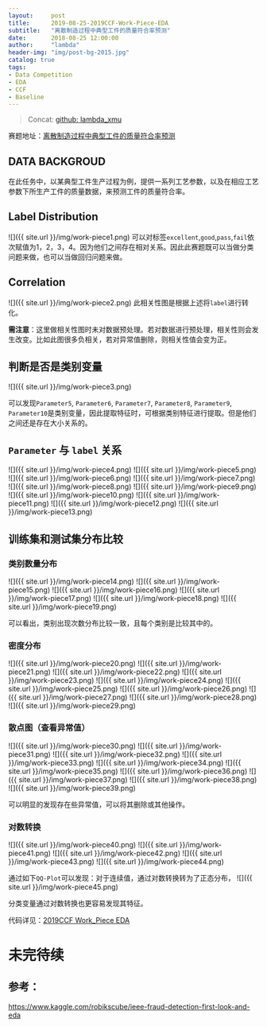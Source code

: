 ```yaml
---
layout:     post
title:      2019-08-25-2019CCF-Work-Piece-EDA
subtitle:   "离散制造过程中典型工件的质量符合率预测"
date:       2018-08-25 12:00:00
author:     "lambda"
header-img: "img/post-bg-2015.jpg"
catalog: true
tags:
- Data Competition
- EDA
- CCF
- Baseline
---
```


> Concat: [github: lambda_xmu](https://github.com/lambda-xmu)

赛题地址：[离散制造过程中典型工件的质量符合率预测](https://www.datafountain.cn/competitions/351)

## DATA BACKGROUD
在此任务中，以某典型工件生产过程为例，提供一系列工艺参数，以及在相应工艺参数下所生产工件的质量数据，来预测工件的质量符合率。

## Label Distribution
![]({{ site.url }}/img/work-piece1.png)
可以对标签`excellent`,`good`,`pass`,`fail`依次赋值为1，2，3，4。因为他们之间存在相对关系。因此此赛题既可以当做分类问题来做，也可以当做回归问题来做。

## Correlation
![]({{ site.url }}/img/work-piece2.png)
此相关性图是根据上述将`label`进行转化。

**需注意**：这里做相关性图时未对数据预处理。若对数据进行预处理，相关性则会发生改变。比如此图很多负相关，若对异常值删除，则相关性值会变为正。

## 判断是否是类别变量
![]({{ site.url }}/img/work-piece3.png)

可以发现`Parameter5`, `Parameter6`, `Parameter7`, `Parameter8`, `Parameter9`, `Parameter10`是类别变量，因此提取特征时，可根据类别特征进行提取。但是他们之间还是存在大小关系的。

## `Parameter` 与 `label` 关系
![]({{ site.url }}/img/work-piece4.png)
![]({{ site.url }}/img/work-piece5.png)
![]({{ site.url }}/img/work-piece6.png)
![]({{ site.url }}/img/work-piece7.png)
![]({{ site.url }}/img/work-piece8.png)
![]({{ site.url }}/img/work-piece9.png)
![]({{ site.url }}/img/work-piece10.png)
![]({{ site.url }}/img/work-piece11.png)
![]({{ site.url }}/img/work-piece12.png)
![]({{ site.url }}/img/work-piece13.png)

## 训练集和测试集分布比较
### 类别数量分布
![]({{ site.url }}/img/work-piece14.png)
![]({{ site.url }}/img/work-piece15.png)
![]({{ site.url }}/img/work-piece16.png)
![]({{ site.url }}/img/work-piece17.png)
![]({{ site.url }}/img/work-piece18.png)
![]({{ site.url }}/img/work-piece19.png)

可以看出，类别出现次数分布比较一致，且每个类别是比较其中的。

### 密度分布
![]({{ site.url }}/img/work-piece20.png)
![]({{ site.url }}/img/work-piece21.png)
![]({{ site.url }}/img/work-piece22.png)
![]({{ site.url }}/img/work-piece23.png)
![]({{ site.url }}/img/work-piece24.png)
![]({{ site.url }}/img/work-piece25.png)
![]({{ site.url }}/img/work-piece26.png)
![]({{ site.url }}/img/work-piece27.png)
![]({{ site.url }}/img/work-piece28.png)
![]({{ site.url }}/img/work-piece29.png)

### 散点图（查看异常值）
![]({{ site.url }}/img/work-piece30.png)
![]({{ site.url }}/img/work-piece31.png)
![]({{ site.url }}/img/work-piece32.png)
![]({{ site.url }}/img/work-piece33.png)
![]({{ site.url }}/img/work-piece34.png)
![]({{ site.url }}/img/work-piece35.png)
![]({{ site.url }}/img/work-piece36.png)
![]({{ site.url }}/img/work-piece37.png)
![]({{ site.url }}/img/work-piece38.png)
![]({{ site.url }}/img/work-piece39.png)

可以明显的发现存在些异常值，可以将其删除或其他操作。

### 对数转换
![]({{ site.url }}/img/work-piece40.png)
![]({{ site.url }}/img/work-piece41.png)
![]({{ site.url }}/img/work-piece42.png)
![]({{ site.url }}/img/work-piece43.png)
![]({{ site.url }}/img/work-piece44.png)

通过如下`QQ-Plot`可以发现：对于连续值，通过对数转换转为了正态分布，
![]({{ site.url }}/img/work-piece45.png)

分类变量通过对数转换也更容易发现其特征。

代码详见：[2019CCF Work_Piece EDA](https://github.com/lambda-xmu/2019CCF/blob/master/Work_Piece/2019CCF-work_piece-EDA.ipynb)

# 未完待续

## 参考：
https://www.kaggle.com/robikscube/ieee-fraud-detection-first-look-and-eda
